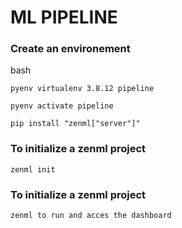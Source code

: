 # **ML PIPELINE**

### Create an environement 

bash
```
pyenv virtualenv 3.8.12 pipeline
```

```
pyenv activate pipeline
```

```
pip install "zenml["server"]"
```

### To initialize a zenml project

```
zenml init
```


### To initialize a zenml project

```
zenml to run and acces the dashboard
```